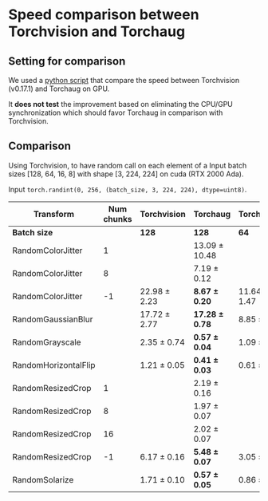 # Speed comparison between Torchvision and Torchaug

## Setting for comparison

We used a [python script](../speed_script.py) that compare the speed between Torchvision (v0.17.1) and Torchaug on GPU.

It **does not test** the improvement based on eliminating the CPU/GPU synchronization which should favor Torchaug in comparison with Torchvision.

## Comparison

Using Torchvision, to have random call on each element of a Input batch sizes [128, 64, 16, 8] with shape [3, 224, 224] on cuda (RTX 2000 Ada).

Input `torch.randint(0, 256, (batch_size, 3, 224, 224), dtype=uint8)`.

| Transform            | Num chunks   | Torchvision   | Torchaug          | Torchvision   | Torchaug         | Torchvision      | Torchaug         | Torchvision      | Torchaug         |
|----------------------|--------------|---------------|-------------------|---------------|------------------|------------------|------------------|------------------|------------------|
| **Batch size**       |              | **128**       | **128**           | **64**        | **64**           | **16**           | **16**           | **8**            | **8**            |
| RandomColorJitter    | 1            |               | 13.09  ± 10.48    |               | 3.92  ± 0.08     |                  | 0.78  ± 0.03     |                  | 0.52  ± 0.05     |
| RandomColorJitter    | 8            |               | 7.19  ± 0.12      |               | 6.46  ± 0.57     |                  | 3.22  ± 0.10     |                  | 1.70  ± 0.09     |
| RandomColorJitter    | -1           | 22.98  ± 2.23 | **8.67  ± 0.20**  | 11.64  ± 1.47 | **6.31  ± 0.11** | **2.87  ± 0.82** | 3.24  ± 0.19     | **1.60  ± 0.53** | 1.69  ± 0.06     |
| RandomGaussianBlur   |              | 17.72  ± 2.77 | **17.28  ± 0.78** | 8.85  ± 1.11  | **8.45  ± 0.11** | 2.20  ± 0.53     | **2.02  ± 0.04** | 1.24  ± 0.35     | **1.06  ± 0.03** |
| RandomGrayscale      |              | 2.35  ± 0.74  | **0.57  ± 0.04**  | 1.09  ± 0.10  | **0.28  ± 0.01** | 0.29  ± 0.04     | **0.11  ± 0.01** | 0.15  ± 0.03     | **0.08  ± 0.01** |
| RandomHorizontalFlip |              | 1.21  ± 0.05  | **0.41  ± 0.03**  | 0.61  ± 0.05  | **0.22  ± 0.01** | 0.16  ± 0.02     | **0.09  ± 0.01** | 0.08  ± 0.01     | **0.06  ± 0.01** |
| RandomResizedCrop    | 1            |               | 2.19  ± 0.16      |               | 1.03  ± 0.08     |                  | 0.19  ± 0.01     |                  | 0.12  ± 0.01     |
| RandomResizedCrop    | 8            |               | 1.97  ± 0.07      |               | 1.04  ± 0.04     |                  | 0.42  ± 0.02     |                  | 0.39  ± 0.02     |
| RandomResizedCrop    | 16           |               | 2.02  ± 0.07      |               | 1.17  ± 0.03     |                  | 0.73  ± 0.04     |                  | 0.40  ± 0.03     |
| RandomResizedCrop    | -1           | 6.17  ± 0.16  | **5.48  ± 0.07**  | 3.05  ± 0.11  | **2.74  ± 0.07** | 0.79  ± 0.04     | **0.73  ± 0.04** | 0.41  ± 0.03     | **0.39  ± 0.03** |
| RandomSolarize       |              | 1.71  ± 0.10  | **0.57  ± 0.05**  | 0.86  ± 0.09  | **0.25  ± 0.01** | 0.22  ± 0.04     | **0.10  ± 0.01** | 0.12  ± 0.02     | **0.07  ± 0.02** |
